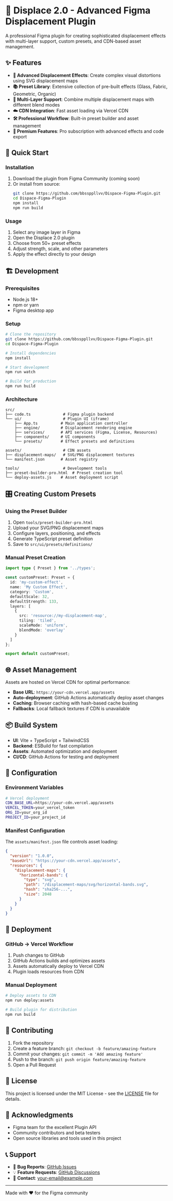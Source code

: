 # 🌊 Displace 2.0 - Advanced Figma Displacement Plugin

A professional Figma plugin for creating sophisticated displacement effects with multi-layer support, custom presets, and CDN-based asset management.

## ✨ Features

- **🎨 Advanced Displacement Effects**: Create complex visual distortions using SVG displacement maps
- **📚 Preset Library**: Extensive collection of pre-built effects (Glass, Fabric, Geometric, Organic)
- **🔧 Multi-Layer Support**: Combine multiple displacement maps with different blend modes
- **☁️ CDN Integration**: Fast asset loading via Vercel CDN
- **🛠️ Professional Workflow**: Built-in preset builder and asset management
- **💎 Premium Features**: Pro subscription with advanced effects and code export

## 🚀 Quick Start

### Installation

1. Download the plugin from Figma Community (coming soon)
2. Or install from source:
   ```bash
   git clone https://github.com/bbssppllvv/Dispace-Figma-Plugin.git
   cd Dispace-Figma-Plugin
   npm install
   npm run build
   ```

### Usage

1. Select any image layer in Figma
2. Open the Displace 2.0 plugin
3. Choose from 50+ preset effects
4. Adjust strength, scale, and other parameters
5. Apply the effect directly to your design

## 🏗️ Development

### Prerequisites

- Node.js 18+
- npm or yarn
- Figma desktop app

### Setup

```bash
# Clone the repository
git clone https://github.com/bbssppllvv/Dispace-Figma-Plugin.git
cd Dispace-Figma-Plugin

# Install dependencies
npm install

# Start development
npm run watch

# Build for production
npm run build
```

### Architecture

```
src/
├── code.ts              # Figma plugin backend
└── ui/                  # Plugin UI (iframe)
    ├── App.ts          # Main application controller
    ├── engine/         # Displacement rendering engine
    ├── services/       # API services (Figma, License, Resources)
    ├── components/     # UI components
    └── presets/        # Effect presets and definitions

assets/                  # CDN assets
├── displacement-maps/   # SVG/PNG displacement textures
└── manifest.json       # Asset registry

tools/                   # Development tools
├── preset-builder-pro.html  # Preset creation tool
└── deploy-assets.js    # Asset deployment script
```

## 🎛️ Creating Custom Presets

### Using the Preset Builder

1. Open `tools/preset-builder-pro.html`
2. Upload your SVG/PNG displacement maps
3. Configure layers, positioning, and effects
4. Generate TypeScript preset definition
5. Save to `src/ui/presets/definitions/`

### Manual Preset Creation

```typescript
import type { Preset } from '../types';

const customPreset: Preset = {
  id: 'my-custom-effect',
  name: 'My Custom Effect',
  category: 'Custom',
  defaultScale: 32,
  defaultStrength: 133,
  layers: [
    {
      src: 'resource://my-displacement-map',
      tiling: 'tiled',
      scaleMode: 'uniform',
      blendMode: 'overlay'
    }
  ]
};

export default customPreset;
```

## 🌐 Asset Management

Assets are hosted on Vercel CDN for optimal performance:

- **Base URL**: `https://your-cdn.vercel.app/assets`
- **Auto-deployment**: GitHub Actions automatically deploy asset changes
- **Caching**: Browser caching with hash-based cache busting
- **Fallbacks**: Local fallback textures if CDN is unavailable

## 📦 Build System

- **UI**: Vite + TypeScript + TailwindCSS
- **Backend**: ESBuild for fast compilation
- **Assets**: Automated optimization and deployment
- **CI/CD**: GitHub Actions for testing and deployment

## 🔧 Configuration

### Environment Variables

```bash
# Vercel deployment
CDN_BASE_URL=https://your-cdn.vercel.app/assets
VERCEL_TOKEN=your_vercel_token
ORG_ID=your_org_id
PROJECT_ID=your_project_id
```

### Manifest Configuration

The `assets/manifest.json` file controls asset loading:

```json
{
  "version": "1.0.0",
  "baseUrl": "https://your-cdn.vercel.app/assets",
  "resources": {
    "displacement-maps": {
      "horizontal-bands": {
        "type": "svg",
        "path": "/displacement-maps/svg/horizontal-bands.svg",
        "hash": "sha256-...",
        "size": 2048
      }
    }
  }
}
```

## 🚀 Deployment

### GitHub → Vercel Workflow

1. Push changes to GitHub
2. GitHub Actions builds and optimizes assets
3. Assets automatically deploy to Vercel CDN
4. Plugin loads resources from CDN

### Manual Deployment

```bash
# Deploy assets to CDN
npm run deploy:assets

# Build plugin for distribution
npm run build
```

## 🤝 Contributing

1. Fork the repository
2. Create a feature branch: `git checkout -b feature/amazing-feature`
3. Commit your changes: `git commit -m 'Add amazing feature'`
4. Push to the branch: `git push origin feature/amazing-feature`
5. Open a Pull Request

## 📄 License

This project is licensed under the MIT License - see the [LICENSE](LICENSE) file for details.

## 🙏 Acknowledgments

- Figma team for the excellent Plugin API
- Community contributors and beta testers
- Open source libraries and tools used in this project

## 📞 Support

- 🐛 **Bug Reports**: [GitHub Issues](https://github.com/bbssppllvv/Dispace-Figma-Plugin/issues)
- 💡 **Feature Requests**: [GitHub Discussions](https://github.com/bbssppllvv/Dispace-Figma-Plugin/discussions)
- 📧 **Contact**: [your-email@example.com](mailto:your-email@example.com)

---

Made with ❤️ for the Figma community
